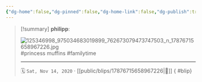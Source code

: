 ```yaml
---
{"dg-home":false,"dg-pinned":false,"dg-home-link":false,"dg-publish":true,"tags":["dgblip"],"disabled rules":["yaml-title","yaml-title-alias","file-name-heading"],"title":"philipp on instagram @ 2020-11-14","created-date":"2020-11-14T16:00:00","updated-date":"2025-05-02T17:43:07","dg-path":"blips/17876715658967226.md","permalink":"/blips/17876715658967226/","dgPassFrontmatter":true}
---
```


> [!summary] **philipp**:
>
> ![125346998_975034683019899_762673079473747503_n_17876715658967226.jpg](/img/user/attachments/125346998_975034683019899_762673079473747503_n_17876715658967226.jpg)
> #princess muffins #familytime
> - - -
>
> 🗓️ `Sat, Nov 14, 2020` · [[public/blips/17876715658967226\|🔗]]
{ #blip}

